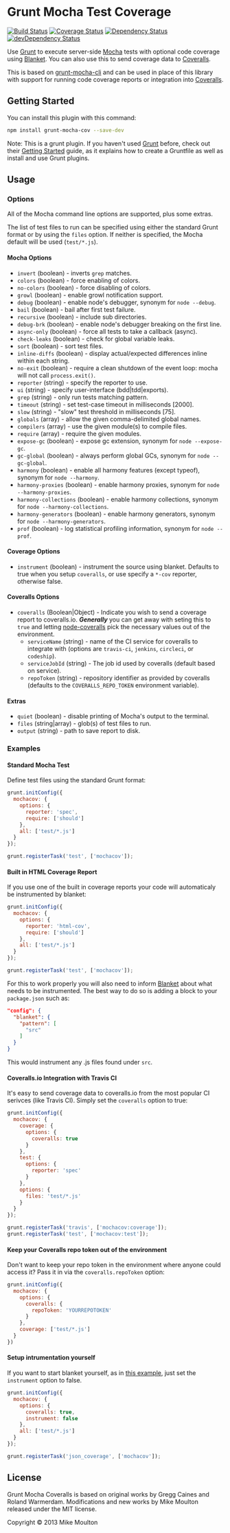# Grunt Mocha Test Coverage
[![Build Status][travis-image]][travis] [![Coverage Status][coveralls-image]][coveralls] [![Dependency Status][david-image]][david] [![devDependency Status][david-dev-image]][david-dev]

Use [Grunt][] to execute server-side [Mocha][] tests with optional code coverage using [Blanket][]. You can also use this to send coverage data to [Coveralls][].

This is based on [grunt-mocha-cli][] and can be used in place of this library with support for running code coverage reports or integration into [Coveralls][].


## Getting Started
You can install this plugin with this command:

```bash
npm install grunt-mocha-cov --save-dev
```

Note: This is a grunt plugin. If you haven't used [Grunt][] before, check out their [Getting Started][] guide, as it explains how to create a Gruntfile as well as install and use Grunt plugins.


## Usage

### Options

All of the Mocha command line options are supported, plus some extras.

The list of test files to run can be specified using either the standard Grunt format or by using the `files` option. If neither is specified, the Mocha default will be used (`test/*.js`).

#### Mocha Options

* `invert` (boolean) - inverts `grep` matches.
* `colors` (boolean) - force enabling of colors.
* `no-colors` (boolean) - force disabling of colors.
* `growl` (boolean) - enable growl notification support.
* `debug` (boolean) - enable node's debugger, synonym for `node --debug`.
* `bail` (boolean) - bail after first test failure.
* `recursive` (boolean) - include sub directories.
* `debug-brk` (boolean) - enable node's debugger breaking on the first line.
* `async-only` (boolean) - force all tests to take a callback (async).
* `check-leaks` (boolean) - check for global variable leaks.
* `sort` (boolean) - sort test files.
* `inline-diffs` (boolean) - display actual/expected differences inline within each string.
* `no-exit` (boolean) - require a clean shutdown of the event loop: mocha will not call `process.exit()`.
* `reporter` (string) - specify the reporter to use.
* `ui` (string) - specify user-interface (bdd|tdd|exports).
* `grep` (string) - only run tests matching pattern.
* `timeout` (string) - set test-case timeout in milliseconds [2000].
* `slow` (string) - "slow" test threshold in milliseconds [75].
* `globals` (array) - allow the given comma-delimited global names.
* `compilers` (array) - use the given module(s) to compile files.
* `require` (array) - require the given modules.
* `expose-gc` (boolean) - expose gc extension, synonym for `node --expose-gc`.
* `gc-global` (boolean) - always perform global GCs, synonym for `node --gc-global`.
* `harmony` (boolean) - enable all harmony features (except typeof), synonym for `node --harmony`.
* `harmony-proxies` (boolean) - enable harmony proxies, synonym for `node --harmony-proxies`.
* `harmony-collections` (boolean) - enable harmony collections, synonym for `node --harmony-collections`.
* `harmony-generators` (boolean) - enable harmony generators, synonym for `node --harmony-generators`.
* `prof` (boolean) - log statistical profiling information, synonym for `node --prof`.

#### Coverage Options

* `instrument` (boolean) - instrument the source using blanket. Defaults to true when you setup `coveralls`, or use specify a `*-cov` reporter, otherwise false.

#### Coveralls Options

* `coveralls` (Boolean|Object) - Indicate you wish to send a coverage report to coveralls.io. ***Generally*** you can get away with seting this to `true` and letting [node-coveralls](https://github.com/cainus/node-coveralls) pick the necessary values out of the environment.
  * `serviceName` (string) - name of the CI service for coveralls to integrate with (options are `travis-ci`, `jenkins`, `circleci`, or `codeship`).
  * `serviceJobId` (string) - The job id used by coveralls (default based on service).
  * `repoToken` (string) - repository identifier as provided by coveralls (defaults to the `COVERALLS_REPO_TOKEN` environment variable).

#### Extras

* `quiet` (boolean) - disable printing of Mocha's output to the terminal.
* `files` (string|array) - glob(s) of test files to run.
* `output` (string) - path to save report to disk.


### Examples

#### Standard Mocha Test

Define test files using the standard Grunt format:

```js
grunt.initConfig({
  mochacov: {
    options: {
      reporter: 'spec',
      require: ['should']
    },
    all: ['test/*.js']
  }
});

grunt.registerTask('test', ['mochacov']);
```

#### Built in HTML Coverage Report

If you use one of the built in coverage reports your code will automaticaly be instrumented by blanket:

```js
grunt.initConfig({
  mochacov: {
    options: {
      reporter: 'html-cov',
      require: ['should']
    },
    all: ['test/*.js']
  }
});

grunt.registerTask('test', ['mochacov']);
```

For this to work properly you will also need to inform [Blanket][] about what needs to be instrumented. The best way to do so is adding a block to your `package.json` such as:

```json
"config": {
  "blanket": {
    "pattern": [
      "src"
    ]
  }
}
```
This would instrument any .js files found under `src`.

#### Coveralls.io Integration with Travis CI

It's easy to send coverage data to coveralls.io from the most popular CI serivces (like Travis CI). Simply set the `coveralls` option to true:

```js
grunt.initConfig({
  mochacov: {
    coverage: {
      options: {
        coveralls: true
      }
    },
    test: {
      options: {
        reporter: 'spec'
      }
    },
    options: {
      files: 'test/*.js'
    }
  }
});

grunt.registerTask('travis', ['mochacov:coverage']);
grunt.registerTask('test', ['mochacov:test']);
```

#### Keep your Coveralls repo token out of the environment

Don't want to keep your repo token in the environment where anyone could access it? Pass it in via the `coveralls.repoToken` option:

```js
grunt.initConfig({
  mochacov: {
    options: {
      coveralls: {
        repoToken: 'YOURREPOTOKEN'
      }
    },
    coverage: ['test/*.js']
  }
})
```

#### Setup intrumentation yourself

If you want to start blanket yourself, as in [this example](https://github.com/alex-seville/blanket/blob/master/docs/intermediate_node.md), just set the `instrument` option to false.

```js
grunt.initConfig({
  mochacov: {
    options: {
      coveralls: true,
      instrument: false
    },
    all: ['test/*.js']
  }
});

grunt.registerTask('json_coverage', ['mochacov']);
```

License
-------
Grunt Mocha Coveralls is based on original works by Gregg Caines and Roland Warmerdam.
Modifications and new works by Mike Moulton released under the MIT license.

Copyright © 2013 Mike Moulton


[Mocha]: http://mochajs.org/
[Grunt]: http://gruntjs.com/
[Blanket]: http://blanketjs.org/
[Coveralls]: https://coveralls.io
[Getting Started]: http://gruntjs.com/getting-started
[grunt-mocha-cli]: https://github.com/Rowno/grunt-mocha-cli
[travis]: https://travis-ci.org/mmoulton/grunt-mocha-cov
[travis-image]: https://img.shields.io/travis/mmoulton/grunt-mocha-cov/master.svg?style=flat
[coveralls]: https://coveralls.io/r/mmoulton/grunt-mocha-cov
[coveralls-image]: https://img.shields.io/coveralls/mmoulton/grunt-mocha-cov/master.svg?style=flat
[david]: https://david-dm.org/mmoulton/grunt-mocha-cov
[david-image]: https://img.shields.io/david/mmoulton/grunt-mocha-cov.svg?style=flat
[david-dev]: https://david-dm.org/mmoulton/grunt-mocha-cov#info=devDependencies
[david-dev-image]: https://img.shields.io/david/dev/mmoulton/grunt-mocha-cov.svg?style=flat
